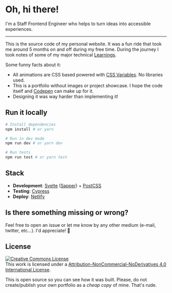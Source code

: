 # Oh, hi there!

I'm a Staff Frontend Engineer who helps to turn ideas into accessible experiences.

---

This is the source code of my personal website. It was a fun ride that took me around 5 months on and off during my free time. During the journey I took notes of some of my major technical [Learnings](LEARNINGS.md).

Some funny facts about it:

- All animations are CSS based powered with [CSS Variables](https://developer.mozilla.org/en-US/docs/Web/CSS/--*). No libraries used.
- This is a portfolio without images or project showcase. I hope the code itself and [Codepen](https://codepen.io/sandrina-p) can make up for it.
- Designing it was way harder than implementing it!

## Run it locally

```bash
# Install dependencies
npm install # or yarn

# Run in dev mode
npm run dev # or yarn dev

# Run tests
npm run test # or yarn test
```

## Stack

- **Development**: [Svelte](https://svelte.dev/) ([Sapper](https://sapper.svelte.dev/)) + [PostCSS](https://postcss.org/)
- **Testing**: [Cypress](https://www.cypress.io/)
- **Deploy**: [Netlify](https://www.netlify.com/)

## Is there something missing or wrong?

Feel free to open an issue or let me know by any other medium (e-mail, twitter, etc...). I'd appreciate! 🙌

## License

<a rel="license" href="https://creativecommons.org/licenses/by-nc-nd/4.0/"><img alt="Creative Commons License" style="border-width:0" src="https://i.creativecommons.org/l/by-nc-nd/4.0/88x31.png" /></a><br />
This work is licensed under a <a rel="license" href="https://creativecommons.org/licenses/by-nc-nd/4.0/">Attribution-NonCommercial-NoDerivatives 4.0 International License</a>.

This is open source so you can see how it was built. Please, do not create/publish your own portfolio as a _cheap copy_ of mine. That's rude.
